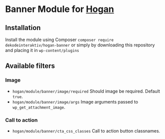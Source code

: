 # Banner Module for [Hogan](https://github.com/dekodeinteraktiv/hogan-banner)

## Installation
Install the module using Composer `composer require dekodeinteraktiv/hogan-banner` or simply by downloading this repository and placing it in `wp-content/plugins`

## Available filters
### Image
- `hogan/module/banner/image/required` Should image be required. Default `true`.
- `hogan/module/banner/image/args` Image arguments passed to `wp_get_attachment_image`.

### Call to action
- `hogan/module/banner/cta_css_classes` Call to action button classnames.
